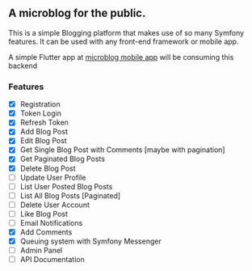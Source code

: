 ## A microblog for the public.

This is a simple Blogging platform that makes use of so many Symfony features.
It can be used with any front-end framework or mobile app.

A simple Flutter app at [microblog mobile app](https://github.com/abdellahrk/microblog-mobile-app) will be consuming this backend 

### Features 
 - [x] Registration 
 - [x] Token Login 
 - [x] Refresh Token
 - [x] Add Blog Post
 - [x] Edit Blog Post
 - [x] Get Single Blog Post with Comments [maybe with pagination]
 - [x] Get Paginated Blog Posts
 - [x] Delete Blog Post
 - [ ] Update User Profile
 - [ ] List User Posted Blog Posts
 - [ ] List All Blog Posts [Paginated]
 - [ ] Delete User Account
 - [ ] Like Blog Post
 - [ ] Email Notifications
 - [x] Add Comments
 - [x] Queuing system with Symfony Messenger
 - [ ] Admin Panel
 - [ ] API Documentation